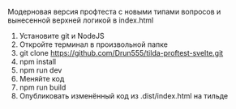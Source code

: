                       
Модерновая версия профтеста с новыми типами вопросов и вынесенной верхней логикой в index.html

1. Установите git и NodeJS
2. Откройте терминал в произвольной папке
3. git clone https://github.com/Drun555/tilda-proftest-svelte.git
4. npm install
5. npm run dev
6. Меняйте код
7. npm run build
8. Опубликовать изменённый код из .dist/index.html на тильде

